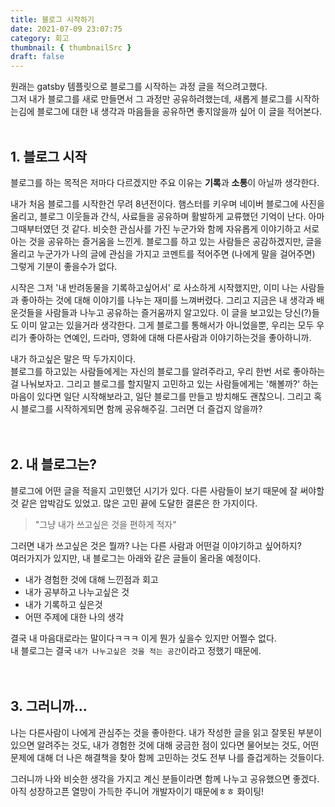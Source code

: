 ```yaml
---
title: 블로그 시작하기
date: 2021-07-09 23:07:75
category: 회고
thumbnail: { thumbnailSrc }
draft: false
---
```


원래는 gatsby 템플릿으로 블로그를 시작하는 과정 글을 적으려고했다.  
그저 내가 블로그를 새로 만들면서 그 과정만 공유하려했는데, 새롭게 블로그를 시작하는김에 블로그에 대한 내 생각과 마음들을 공유하면 좋지않을까 싶어 이 글을 적어본다.
<br />
<br />

## 1. 블로그 시작

블로그를 하는 목적은 저마다 다르겠지만 주요 이유는 **기록**과 **소통**이 아닐까 생각한다.

내가 처음 블로그를 시작한건 무려 8년전이다. 햄스터를 키우며 네이버 블로그에 사진을 올리고, 블로그 이웃들과 간식, 사료들을 공유하며 활발하게 교류했던 기억이 난다. 아마 그때부터였던 것 같다. 비슷한 관심사를 가진 누군가와 함께 자유롭게 이야기하고 서로 아는 것을 공유하는 즐거움을 느낀게. 블로그를 하고 있는 사람들은 공감하겠지만, 글을 올리고 누군가가 나의 글에 관심을 가지고 코멘트를 적어주면 (나에게 말을 걸어주면) 그렇게 기분이 좋을수가 없다.

시작은 그저 '내 반려동물을 기록하고싶어서' 로 사소하게 시작했지만, 이미 나는 사람들과 좋아하는 것에 대해 이야기를 나누는 재미를 느껴버렸다. 그리고 지금은 내 생각과 배운것들을 사람들과 나누고 공유하는 즐거움까지 알고있다. 이 글을 보고있는 당신(?)들도 이미 알고는 있을거라 생각한다. 그게 블로그를 통해서가 아니었을뿐, 우리는 모두 우리가 좋아하는 연예인, 드라마, 영화에 대해 다른사람과 이야기하는것을 좋아하니까.

내가 하고싶은 말은 딱 두가지이다.  
블로그를 하고있는 사람들에게는 자신의 블로그를 알려주라고, 우리 한번 서로 좋아하는걸 나눠보자고.
그리고 블로그를 할지말지 고민하고 있는 사람들에게는 '해볼까?' 하는 마음이 있다면 일단 시작해보라고, 일단 블로그를 만들고 방치해도 괜찮으니. 그리고 혹시 블로그를 시작하게되면 함께 공유해주길. 그러면 더 즐겁지 않을까?
<br />
<br />
<br />

## 2. 내 블로그는?

블로그에 어떤 글을 적을지 고민했던 시기가 있다. 다른 사람들이 보기 때문에 잘 써야할것 같은 압박감도 있었고. 많은 고민 끝에 도달한 결론은 한 가지이다.

> "그냥 내가 쓰고싶은 것을 편하게 적자"

그러면 내가 쓰고싶은 것은 뭘까? 나는 다른 사람과 어떤걸 이야기하고 싶어하지?  
여러가지가 있지만, 내 블로그는 아래와 같은 글들이 올라올 예정이다.

- 내가 경험한 것에 대해 느낀점과 회고
- 내가 공부하고 나누고싶은 것
- 내가 기록하고 싶은것
- 어떤 주제에 대한 나의 생각

결국 내 마음대로라는 말이다ㅋㅋㅋ 이게 뭔가 싶을수 있지만 어쩔수 없다.  
내 블로그는 결국 `내가 나누고싶은 것을 적는 공간`이라고 정했기 때문에.
<br />
<br />
<br />

## 3. 그러니까...

나는 다른사람이 나에게 관심주는 것을 좋아한다. 내가 작성한 글을 읽고 잘못된 부분이 있으면 알려주는 것도, 내가 경험한 것에 대해 궁금한 점이 있다면 물어보는 것도, 어떤 문제에 대해 더 나은 해결책을 찾아 함께 고민하는 것도 전부 나를 즐겁게하는 것들이다.

그러니까 나와 비슷한 생각을 가지고 계신 분들이라면 함께 나누고 공유했으면 좋겠다.  
아직 성장하고픈 열망이 가득한 주니어 개발자이기 때문에ㅎㅎ 화이팅!

<!-- <br />
<br />
<br />

## 4. Gastby 블로그 시리즈

혹시 블로그를 하고픈 마음이 생겼다면,
특히 gatsby를 사용하고싶다면 아래 글들을 참고하는 것을 추천한다.

- [Gastby 템플릿으로 블로그 시작하기]()
- [Gastby 블로그 배포하기]()
- [Gastby 블로그 배포 자동화]()
- [Gastby 블로그 SEO 등록하기]()
- [Gastby 블로그 google analytics 등록하기]() -->
